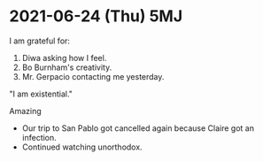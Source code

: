 # 2021-06-24 (Thu) 5MJ

I am grateful for:

1. Diwa asking how I feel.
2. Bo Burnham's creativity.
3. Mr. Gerpacio contacting me yesterday.

"I am existential."

Amazing

- Our trip to San Pablo got cancelled again because Claire got an infection.
- Continued watching unorthodox.

